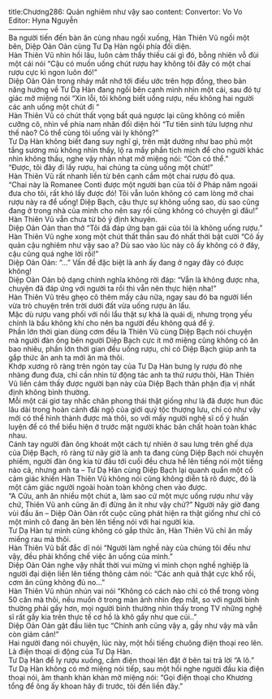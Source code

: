 title:Chương286: Quản nghiêm như vậy sao
content:
Convertor: Vo Vo<br>Editor: Hyna Nguyễn<br>—————–<br>Ba người tiến đến bàn ăn cùng nhau ngồi xuống, Hàn Thiên Vũ ngồi một bên, Diệp Oản Oản cùng Tư Dạ Hàn ngồi phía đối diện.<br>Hàn Thiên Vũ nhìn hồi lâu, luôn cảm thấy thiếu cái gì đó, bỗng nhiên vỗ đùi một cái nói “Cậu có muốn uống chút rượu hay không tôi đây có một chai rượu cực kì ngon luôn đó!”<br>Diệp Oản Oản trong nháy mắt nhớ tới điều ước trên hợp đồng, theo bản năng hướng về Tư Dạ Hàn đang ngồi bên cạnh mình nhìn một cái, sau đó tự giác mở miệng nói “Xin lỗi, tôi không biết uống rượu, nếu không hai người các anh uống một chút đi “<br>Hàn Thiên Vũ có chút thất vọng bất quá ngược lại cũng không có miễn cưỡng cô, nhìn về phía nam nhân đối diện hỏi “Tư tiên sinh tửu lượng như thế nào? Có thể cùng tôi uống vài ly không?”<br>Tư Dạ Hàn không biết đang suy nghĩ gì, trên mặt dường như bao phủ một tầng sương mù không nhìn thấy, lộ ra mấy phần tịch mịch để cho người khác nhìn không thấu, nghe vậy nhàn nhạt mở miệng nói: “Còn có thể.”<br>“Được, tôi đây đi lấy rượu, hai chúng ta cùng uống một chút!”<br>Hàn Thiên Vũ rất nhanh liền từ bên cạnh cầm một chai rượu đỏ qua.<br>“Chai này là Romanee Conti được một người bạn của tôi ở Pháp năm ngoái đưa cho tôi, rất khó lấy được đó! Tôi vẫn luôn không có cam lòng mở chai rượu này ra để uống! Diệp Bạch, cậu thực sự không uống sao, dù sao cũng đang ở trong nhà của mình cho nên say rồi cũng không có chuyện gì đâu!” Hàn Thiên Vũ vẫn chưa từ bỏ ý định khuyên.<br>Diệp Oản Oản than thở “Tôi đã đáp ứng bạn gái của tôi là không uống rượu.”<br>Hàn Thiên Vũ nghe xong một chút thất thần sau đó nhất thời bật cười “Cô ấy quản cậu nghiêm như vậy sao a? Dù sao vào lúc này cô ấy không có ở đây, cậu cũng quá nghe lời rồi!”<br>Diệp Oản Oản: “…” Vấn đề đặc biệt là anh ấy đang ở ngay đây có được không!<br>Diệp Oản Oản bộ dạng chính nghĩa không rời đáp: “Vẫn là không được nha, chuyện đã đáp ứng với người ta rồi thì vẫn nên thực hiện nha!”<br>Hàn Thiên Vũ trêu ghẹo cô thêm mấy câu nữa, ngay sau đó ba người liền vừa trò chuyện trên trời dưới đất vừa uống rượu ăn lẩu.<br>Mặc dù rượu vang phối với nồi lẩu thật sự khá là quái dị, nhưng trọng yếu chính là bầu không khí cho nên ba người đều không quá để ý.<br>Phần lớn thời gian dùng cơm đều là Thiên Vũ cùng Diệp Bạch nói chuyện mà người đàn ông bên người Diệp Bạch cực ít mở miệng cũng không có ăn bao nhiêu, phần lớn thời gian đều uống rượu, chỉ có Diệp Bạch giúp anh ta gắp thức ăn anh ta mới ăn mà thôi.<br>Khớp xương rõ ràng trên ngón tay của Tư Dạ Hàn bưng ly rượu đỏ nhẹ nhàng đung đưa, chỉ cần nhìn từ động tác anh ta thử rượu thôi, Hàn Thiên Vũ liền cảm thấy được người bạn này của Diệp Bạch thân phận địa vị nhất định không bình thường.<br>Mỗi một cái giơ tay nhấc chân phong thái thật giống như là đã được hun đúc lâu dài trong hoàn cảnh đãi ngộ của giới quý tộc thượng lưu, chỉ có như vậy mới có thể hình thành được mà thôi, so với mấy người nghệ sĩ cố ý huấn luyện để có thể biểu hiện ở trước mặt người khác bản chất hoàn toàn khác nhau.<br>Cánh tay người đàn ông khoát một cách tự nhiên ở sau lưng trên ghế dựa của Diệp Bạch, rõ ràng từ nãy giờ là anh ta đang cùng Diệp Bạch nói chuyện phiếm, người đàn ông kia từ đầu tới cuối đều chưa hề lên tiếng nói một tiếng nào cả, nhưng anh ta – Tư Dạ Hàn cùng Diệp Bạch lại quanh quẩn một cổ cảm giác khiến Hàn Thiên Vũ không nói cũng không diễn tả rõ được, đó là một cảm giác người ngoài hoàn toàn không chen vào được.<br>“A Cửu, anh ăn nhiều một chút a, làm sao cứ một mực uống rượu như vậy chứ, Thiên Vũ anh cũng ăn đi đừng ăn ít như vậy chứ?” Người nãy giờ đang vùi đầu ăn – Diệp Oản Oản rốt cuộc cũng phát hiện ra thật giống như chỉ có một mình cô đang ăn bèn lên tiếng nói với hai người kia.<br>Tư Dạ Hàn tự mình cũng không có gắp thức ăn, Hàn Thiên Vũ chỉ ăn mấy miếng rau mà thôi.<br>Hàn Thiên Vũ bất đắc dĩ nói “Người làm nghề này của chúng tôi đều như vậy, đều phải khống chế việc ăn uống của mình.”<br>Diệp Oản Oản nghe vậy nhất thời vui mừng vì mình chọn nghề nghiệp là người đại diện liền lên tiếng thông cảm nói: “Các anh quả thật cực khổ rồi, cơm ăn cũng không đủ no…”<br>Hàn Thiên Vũ nhún nhún vai nói “Không có cách nào chỉ có thể trong vòng 50 cân mà thôi, nếu muốn ở trong màn ảnh nhìn đẹp mắt, so với người bình thường phải gầy hơn, mọi người bình thường nhìn thấy trong TV những nghệ sĩ rất gầy kia trên thực tế cơ hồ là khô gầy như que củi..”<br>Diệp Oản Oản gật đầu liên tục “Chính anh cũng vậy a, gầy như vậy mà vẫn còn giảm cân!”<br>Hai người đang nói chuyện, lúc này, một hồi tiếng chuông điện thoại reo lên.<br>Là điện thoại di động của Tư Dạ Hàn.<br>Tư Dạ Hàn để ly rượu xuống, cầm điện thoại lên đặt ở bên tai trả lời “A lô.”<br>Tư Dạ Hàn không có mở miệng nói tiếp, sau một hồi nghe người đầu kia điện thoại nói, âm thanh khàn khàn mở miệng nói: “Gọi điện thoại cho Khương tổng để ông ấy khoan hãy đi trước, tôi đến liền đây.”